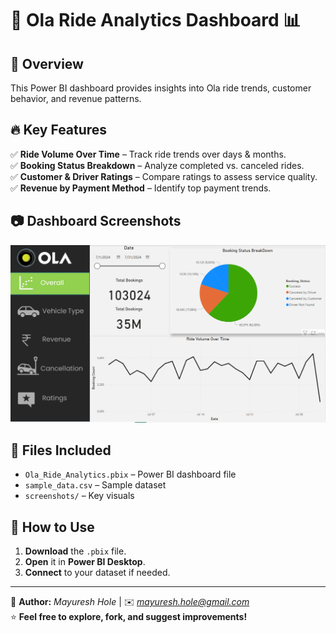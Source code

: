 # 🚖 Ola Ride Analytics Dashboard 📊

## 📌 Overview  
This Power BI dashboard provides insights into Ola ride trends, customer behavior, and revenue patterns.

## 🔥 Key Features  
✅ **Ride Volume Over Time** – Track ride trends over days & months.  
✅ **Booking Status Breakdown** – Analyze completed vs. canceled rides.  
✅ **Customer & Driver Ratings** – Compare ratings to assess service quality.  
✅ **Revenue by Payment Method** – Identify top payment trends.  

## 📷 Dashboard Screenshots  
![Dashboard ScreenShot](ScreenShot/Overall.PNG)


## 📂 Files Included  
- `Ola_Ride_Analytics.pbix` – Power BI dashboard file  
- `sample_data.csv` – Sample dataset  
- `screenshots/` – Key visuals  

## 🚀 How to Use  
1. **Download** the `.pbix` file.  
2. **Open** it in **Power BI Desktop**.  
3. **Connect** to your dataset if needed.  

---

📌 **Author:** *Mayuresh Hole* | ✉️ *mayuresh.hole@gmail.com*  
⭐ **Feel free to explore, fork, and suggest improvements!**  
